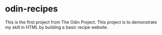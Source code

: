 # odin-recipes

This is the first project from The Odin Project. This project is to demonstrate my skill in HTML by building a basic recipe website.